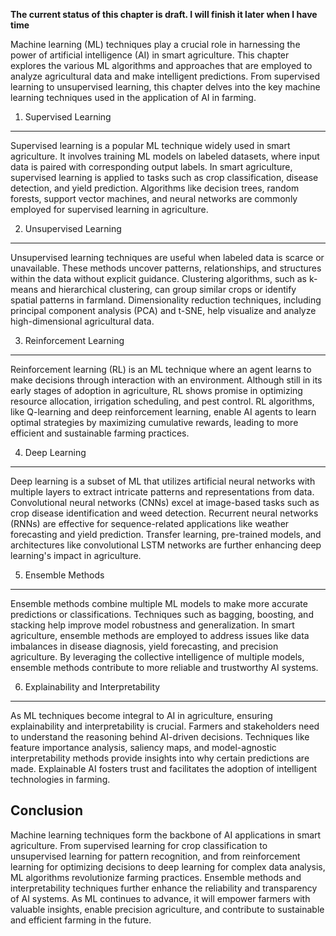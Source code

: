 **The current status of this chapter is draft. I will finish it later when I have time**

Machine learning (ML) techniques play a crucial role in harnessing the power of artificial intelligence (AI) in smart agriculture. This chapter explores the various ML algorithms and approaches that are employed to analyze agricultural data and make intelligent predictions. From supervised learning to unsupervised learning, this chapter delves into the key machine learning techniques used in the application of AI in farming.

1. Supervised Learning
----------------------

Supervised learning is a popular ML technique widely used in smart agriculture. It involves training ML models on labeled datasets, where input data is paired with corresponding output labels. In smart agriculture, supervised learning is applied to tasks such as crop classification, disease detection, and yield prediction. Algorithms like decision trees, random forests, support vector machines, and neural networks are commonly employed for supervised learning in agriculture.

2. Unsupervised Learning
------------------------

Unsupervised learning techniques are useful when labeled data is scarce or unavailable. These methods uncover patterns, relationships, and structures within the data without explicit guidance. Clustering algorithms, such as k-means and hierarchical clustering, can group similar crops or identify spatial patterns in farmland. Dimensionality reduction techniques, including principal component analysis (PCA) and t-SNE, help visualize and analyze high-dimensional agricultural data.

3. Reinforcement Learning
-------------------------

Reinforcement learning (RL) is an ML technique where an agent learns to make decisions through interaction with an environment. Although still in its early stages of adoption in agriculture, RL shows promise in optimizing resource allocation, irrigation scheduling, and pest control. RL algorithms, like Q-learning and deep reinforcement learning, enable AI agents to learn optimal strategies by maximizing cumulative rewards, leading to more efficient and sustainable farming practices.

4. Deep Learning
----------------

Deep learning is a subset of ML that utilizes artificial neural networks with multiple layers to extract intricate patterns and representations from data. Convolutional neural networks (CNNs) excel at image-based tasks such as crop disease identification and weed detection. Recurrent neural networks (RNNs) are effective for sequence-related applications like weather forecasting and yield prediction. Transfer learning, pre-trained models, and architectures like convolutional LSTM networks are further enhancing deep learning's impact in agriculture.

5. Ensemble Methods
-------------------

Ensemble methods combine multiple ML models to make more accurate predictions or classifications. Techniques such as bagging, boosting, and stacking help improve model robustness and generalization. In smart agriculture, ensemble methods are employed to address issues like data imbalances in disease diagnosis, yield forecasting, and precision agriculture. By leveraging the collective intelligence of multiple models, ensemble methods contribute to more reliable and trustworthy AI systems.

6. Explainability and Interpretability
--------------------------------------

As ML techniques become integral to AI in agriculture, ensuring explainability and interpretability is crucial. Farmers and stakeholders need to understand the reasoning behind AI-driven decisions. Techniques like feature importance analysis, saliency maps, and model-agnostic interpretability methods provide insights into why certain predictions are made. Explainable AI fosters trust and facilitates the adoption of intelligent technologies in farming.

Conclusion
----------

Machine learning techniques form the backbone of AI applications in smart agriculture. From supervised learning for crop classification to unsupervised learning for pattern recognition, and from reinforcement learning for optimizing decisions to deep learning for complex data analysis, ML algorithms revolutionize farming practices. Ensemble methods and interpretability techniques further enhance the reliability and transparency of AI systems. As ML continues to advance, it will empower farmers with valuable insights, enable precision agriculture, and contribute to sustainable and efficient farming in the future.

